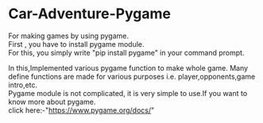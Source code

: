 # Car-Adventure-Pygame
For making games by using pygame.<BR>
First , you have to install pygame module.<BR>
For this, you simply write "pip install pygame" in your command prompt.<BR>
  
In this,Implemented various pygame function to make whole game. Many define functions are made for various purposes i.e. player,opponents,game intro,etc.<BR>
Pygame module is not complicated, it is very simple to use.If you want to know more about pygame.<BR>
click here:-"https://www.pygame.org/docs/"
